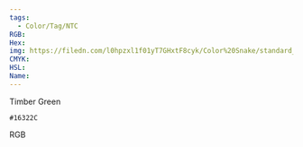 ```yaml
---
tags:
  - Color/Tag/NTC
RGB:
Hex:
img: https://filedn.com/l0hpzxl1f01yT7GHxtF8cyk/Color%20Snake/standard_csv_to_svg/%23/16322C.svg
CMYK:
HSL:
Name:
---
```

Timber Green
```palette
#16322C
```
RGB
